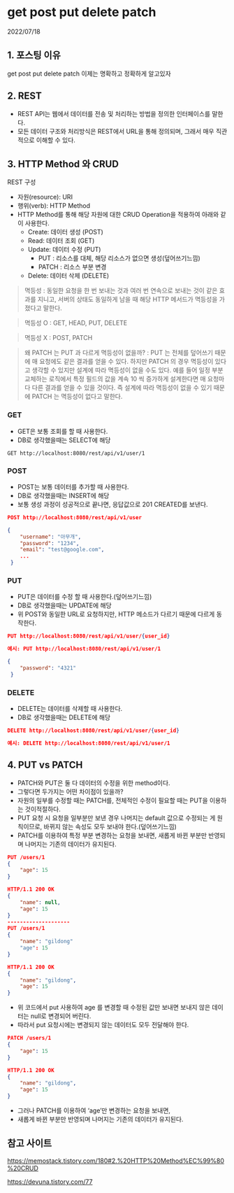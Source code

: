 # get post put delete patch
2022/07/18

## 1. 포스팅 이유
get post put delete patch 이제는 명확하고 정확하게 알고있자


## 2. REST
- REST API는 웹에서 데이터를 전송 및 처리하는 방법을 정의한 인터페이스를 말한다. 
- 모든 데이터 구조와 처리방식은 REST에서 URL을 통해 정의되며, 그래서 매우 직관적으로 이해할 수 있다.

## 3. HTTP Method 와 CRUD
REST 구성
- 자원(resource): URI
- 행위(verb): HTTP Method
- HTTP Method를 통해 해당 자원에 대한 CRUD Operation을 적용하여 아래와 같이 사용한다.
  - Create: 데이터 생성 (POST)
  - Read: 데이터 조회 (GET)
  - Update: 데이터 수정 (PUT)
    - PUT : 리소스를 대체, 해당 리소스가 없으면 생성(덮어쓰기느낌)
    - PATCH : 리소스 부분 변경
  - Delete: 데이터 삭제 (DELETE)

> 멱등성 : 동일한 요청을 한 번 보내는 것과 여러 번 연속으로 보내는 것이 같은 효과를 지니고, 서버의 상태도 동일하게 남을 때 해당 HTTP 메서드가 멱등성을 가졌다고 말한다.

> 멱등성 O : GET, HEAD, PUT, DELETE

> 멱등성 X : POST, PATCH

> 왜 PATCH 는 PUT 과 다르게 멱등성이 없을까? : PUT 는 전체를 덮어쓰기 때문에 매 요청에도 같은 결과를 얻을 수 있다. 하지만 PATCH 의 경우 멱등성이 있다고 생각할 수 있지만 설계에 따라 멱등성이 없을 수도 있다. 예를 들어 일정 부분 교체하는 로직에서 특정 필드의 값을 계속 10 씩 증가하게 설계한다면 매 요청마다 다른 결과를 얻을 수 있을 것이다. 즉 설계에 따라 멱등성이 없을 수 있기 때문에 PATCH 는 멱등성이 없다고 말한다.

### GET
- GET은 보통 조회를 할 때 사용한다.
- DB로 생각했을때는 SELECT에 해당
```
GET http://localhost:8080/rest/api/v1/user/1
```
### POST
- POST는 보통 데이터를 추가할 때 사용한다.
- DB로 생각했을때는 INSERT에 해당
- 보통 생성 과정이 성공적으로 끝나면, 응답값으로 201 CREATED를 보낸다.
```json
POST http://localhost:8080/rest/api/v1/user

{
    "username": "아무개",
    "password": "1234",
    "email": "test@google.com",
    ...
 }
```
### PUT
- PUT은 데이터를 수정 할 때 사용한다.(덮어쓰기느낌)
- DB로 생각했을때는 UPDATE에 해당
- 위 POST와 동일한 URL로 요청하지만, HTTP 메소드가 다르기 때문에 다르게 동작한다.
```json
PUT http://localhost:8080/rest/api/v1/user/{user_id}

예시: PUT http://localhost:8080/rest/api/v1/user/1

{
    "password": "4321"
 }
```
### DELETE
- DELETE는 데이터를 삭제할 때 사용한다.
- DB로 생각했을때는 DELETE에 해당
```json
DELETE http://localhost:8080/rest/api/v1/user/{user_id}

예시: DELETE http://localhost:8080/rest/api/v1/user/1
```

## 4. PUT vs PATCH
- PATCH와 PUT은 둘 다 데이터의 수정을 위한 method이다.
- 그렇다면 두가지는 어떤 차이점이 있을까?
- 자원의 일부를 수정할 때는 PATCH를, 전체적인 수정이 필요할 때는 PUT을 이용하는 것이적절하다.
- PUT 요청 시 요청을 일부분만 보낸 경우 나머지는 default 값으로 수정되는 게 원칙이므로, 바뀌지 않는 속성도 모두 보내야 한다.(덮어쓰기느낌)
- PATCH를 이용하여 특정 부분 변경하는 요청을 보내면, 새롭게 바뀐 부분만 반영되며 나머지는 기존의 데이터가 유지된다.

```json
PUT /users/1
{
    "age": 15 
}

HTTP/1.1 200 OK
{
    "name": null,
    "age": 15
}
--------------------
PUT /users/1
{
    "name": "gildong"
    "age": 15
}

HTTP/1.1 200 OK
{
    "name": "gildong",
    "age": 15
}
```
- 위 코드에서 put 사용하여 age 를 변경할 때 수정된 값만 보내면 보내지 않은 데이터는 null로 변경되어 버린다.
- 따라서 put 요청시에는 변경되지 않는 데이터도 모두 전달해야 한다.

```json
PATCH /users/1
{
	"age": 15
}

HTTP/1.1 200 OK
{
	"name": "gildong",
	"age": 15
}
```
- 그러나 PATCH를 이용하여 ‘age’만 변경하는 요청을 보내면,
- 새롭게 바뀐 부분만 반영되며 나머지는 기존의 데이터가 유지된다.




## 참고 사이트
https://memostack.tistory.com/180#2.%20HTTP%20Method%EC%99%80%20CRUD

https://devuna.tistory.com/77



